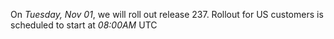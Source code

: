 On *Tuesday, Nov 01*, we will roll out release 237. Rollout for US customers is scheduled to start at *08:00AM* UTC
